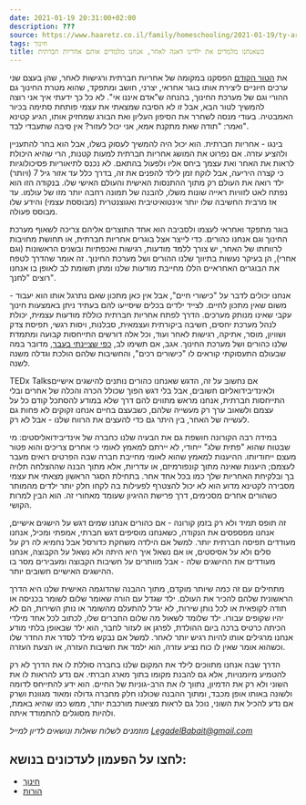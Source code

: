 ```yaml
---
date: 2021-01-19 20:31:00+02:00
description: ???
source: https://www.haaretz.co.il/family/homeschooling/2021-01-19/ty-article/.premium/0000017f-f8c0-d47e-a37f-f9fc190b0000
tags: חינוך
title: כשאנחנו מלמדים את ילדינו דאגה לאחר, אנחנו מלמדים אותם אחריות חברתית
---
```


את [הטור הקודם](/family/homeschooling/2021-01-12/ty-article/.premium/0000017f-f899-d318-afff-fbfb490a0000) הפסקנו במקומה של אחריות חברתית ורגישות לאחר, שהן בעצם שני ערכים חיוניים ליצירת אותו בוגר אחראי, יצרני, חושב ומתפקד, שהוא מטרת החינוך גם ההורי וגם של מערכת החינוך, בהנחה ש"אדם איננו אי". לא כל כך ידעתי איך אני רוצה להמשיך לטור הבא, אבל זו לא הסיבה שמצאתי את עצמי פותחת סתימה בכיור האמבטיה. בעודי מנסה לשחרר את הסיפון העליון ואת הבורג שמחזיק אותו, הגיע קטינא ואמר: "תודה שאת מתקנת אמא, אני יכול לעזור? אין סיבה שתעבדי לבד". 

בינגו - אחריות חברתית. הוא יכול היה להמשיך לעסוק בשלו, אבל הוא בחר להתעניין ולהציע עזרה. אם נפרוט את המושג אחריות חברתית למעות קטנות, הרי שהיא היכולת לראות את האחר ואת עצמך ביחס אליו ולפעול בהתאם. לא נכנס לתיאוריות פסיכולוגיות כי קצרה היריעה, אבל לוקח זמן לילד להפנים את זה, בדרך כלל עד אזור גיל 7 (ויותר) ילד רואה את העולם רק מתוך ההתנסות האישית והעולם האישי שלו. בנקודה הזו הוא נפתח לאט לזוויות ראייה שונות משלו, להבנה של תמונה רחבה יותר מזו של עולמו. עד אז מרבית החשיבה שלו יותר אינטואיטיבית ואגוצנטרית (מבוססת עצמי) והידע שלו מבוסס פעולה. 

בוגר מתפקד ואחראי לעצמו ולסביבה הוא אחד התוצרים אליהם צריכה לשאוף מערכת החינוך וגם אנחנו כהורים. כדי לייצר אצל בוגרים אחריות חברתית, או תחושת מחויבות לרווחתו של האחר, יש צורך ללמד מודעות, רגישות ואכפתיות ובשנים הראשונות (וגם אחרי), הן בעיקר נעשות בתיווך שלנו ההורים ושל מערכת החינוך. זה אומר שהדרך לטפח את הבוגרים האחראיים הללו מחייבת מודעות שלנו ומתן תשומת לב לאופן בו אנחנו רוצים "לחנך". 

אנחנו יכולים לדבר על "כישורי חיים", אבל אין כאן מתכון שאם נתרגל אותו הוא יעבוד - משום שאין מתכון לחיים. לצייד ילדים בכלים שיסייעו להם בעתיד ניתן באמצעות חינוך עקבי שאינו מנותק מערכים. הדרך לפתח אחריות חברתית כוללת מודעות עצמית, יכולת לנהל מערכת יחסים, חשיבה ביקורתית ועצמאית, סבלנות, ויסות רגשי, תפיסת צדק ושוויון, מוסר, אתיקה, רגישות לאחר ועוד, וכל אלה דורשים התייחסות קבועה ומתמדת שלנו כהורים ושל מערכת החינוך. אגב, אם תשימו לב, [כפי שציינתי בעבר](/family/homeschooling/2020-12-15/ty-article/.premium/0000017f-f8d5-d460-afff-fbf7437a0000), מדובר במה שבעולם התעסוקתי קוראים לו "כישורים רכים", והחשיבות שלהם הולכת וגדלה משנה לשנה. 

TEDx Talksאם נחשוב על זה, הדגש שאנחנו כהורים נותנים להישגים אישיים ולאינדיבידואליזם חשובים, אבל בלי דגש הפוך שכולל הכרה והכלה של אחרים ובלי התייחסות חברתית, אנחנו מראש מתווים להם דרך שלא במודע להסתכל קודם כל על עצמם ולשאוב ערך רק מעשייה שלהם, כשבעצם בחיים אנחנו זקוקים לא פחות גם לעשייה של האחר, בין היתר גם כדי להעצים את הרווח שלנו - אבל לא רק. 

במידה רבה הקורונה חושפת גם את הבעיה שלנו כחברה של אינדיבידואליסטים: מי שבטוח שהוא "פתית שלג" ייחודי, לא יירתם למאמץ לאומי כי אחרים צריכים והוא פטור מעצם ייחודיותו. ההיענות למאמץ שהוא לאומי מחייבת חברה שבה הפרטים רואים מעבר לעצמם; היענות שאינה מתוך קונפורמיזם, או עדריות, אלא מתוך הבנה שההצלחה תלויה בך ובלקיחת האחריות שלך כמו בכל אחד אחר. בתחילת הסגר הראשון מצאתי את עצמי מסבירה לקטינא מדוע הוא לא יכול להצטרף לפעילות בה לקחו חלק יותר ילדים מהמותר כשהורים אחרים מסכימים, דרך פרישת ההיגיון שעומד מאחורי זה. הוא הבין למרות הקושי. 

זה תופס תמיד ולא רק בזמן קורונה - אם כהורים אנחנו שמים דגש על הישגים אישיים, אנחנו מפספסים את הנקודה, כשאנחנו מוסיפים דגש חברתי, אמפתי ומכיל, אנחנו מעודדים תפיסה חברתית יותר. למשל אם הילדה משחקת כדורסל אבל נחמיא לה רק על סלים ולא על אסיסטים, או אם נשאל איך היא היתה ולא נשאל על הקבוצה, אנחנו מעודדים את ההישגים שלה - אבל מוותרים על חשיבות הקבוצה ומעבירים מסר בו ההישגים האישיים חשובים יותר. 

מתחילים עם זה כמה שיותר מוקדם, מתוך ההבנה שהדוגמה האישית שלנו היא הדרך הראשונית שלהם להכיר את העולם. ילד שגדל עם הורה שאומר שלום לשומר בכניסה או תודה לקופאית או לכל נותן שירות, לא יגדל להתעלם מהשומר או נותן השירות, הם לא יהיו שקופים עבורו. ילד שלומד לשאול מה שלום החברים שלו, לכתוב לכל אחד מילדי הכיתה כרטיס ברכה ביום ההולדת, לפרגן או לעזור לחבר, הוא ילד שבאופן בלתי מודע אנחנו מרגילים אותו להיות רגיש יותר לאחר. למשל אם נבקש מילד לסדר את החדר שלו וכשהוא אומר שאין לו כוח נציע עזרה, הוא ילמד את חשיבות העזרה, או הצעת העזרה. 

הדרך שבה אנחנו מתווכים לילד את המקום שלנו בחברה סוללת לו את הדרך לא רק להטמיע מיומנויות, אלא גם להבנת מקומו בתוך מארג חברתי. אם נדע להראות לו את השוני ולא רק את הדמיון, נתווך לו את הרב-גוניות של החיים. הוא ידע להתייחס לדומה ולשונה באותו אופן מכבד, ומתוך ההבנה שכולנו חלק מחברה גדולה ומאוד מגוונת ושרק אם נדע להכיל את השוני, נוכל גם לראות מציאות מורכבת יותר, ממש כמו שהיא באמת, ולהיות מסוגלים להתמודד איתה. 

*מוזמנים לשלוח שאלות ונושאים לדיון למייל [LegadelBabait@gmail.com](mailto:LegadelBabait@gmail.com)*

לחצו על הפעמון לעדכונים בנושא:
------------------------------

* [חינוך](https://www.themarker.com/ty-tag/0000017f-da2f-d494-a17f-de2f87270000)
* [הורות](/ty-tag/parenthood-0000017f-da26-d938-a17f-fe2ebef50000)